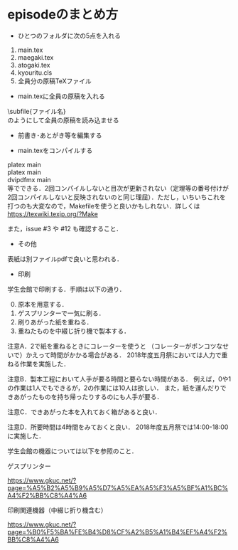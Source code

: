 ﻿# episodeのまとめ方

- ひとつのフォルダに次の5点を入れる

1. main.tex
2. maegaki.tex
3. atogaki.tex
4. kyouritu.cls
5. 全員分の原稿TeXファイル

- main.texに全員の原稿を入れる

\subfile{ファイル名}  
のようにして全員の原稿を読み込ませる

- 前書き･あとがき等を編集する

- main.texをコンパイルする

platex main  
platex main  
dvipdfmx main  
等でできる．2回コンパイルしないと目次が更新されない（定理等の番号付けが2回コンパイルしないと反映されないのと同じ理屈）．ただし，いちいちこれを打つのも大変なので，Makefileを使うと良いかもしれない．詳しくは
https://texwiki.texjp.org/?Make

また，issue #3 や #12 も確認すること．

- その他

表紙は別ファイルpdfで良いと思われる．

- 印刷

学生会館で印刷する．手順は以下の通り．

0. 原本を用意する．
1. ゲスプリンターで一気に刷る．
2. 刷りあがった紙を重ねる．
3. 重ねたものを中綴じ折り機で製本する．

注意A．2で紙を重ねるときにコレーターを使うと
（コレーターがポンコツなせいで）かえって時間がかかる場合がある．
2018年度五月祭においては人力で重ねる作業を実施した．

注意B．製本工程において人手が要る時間と要らない時間がある．
例えば，0や1の作業は1人でもできるが，2の作業には10人は欲しい．
また，紙を運んだりできあがったものを持ち帰ったりするのにも人手が要る．

注意C．できあがった本を入れておく箱があると良い．

注意D．所要時間は4時間をみておくと良い．
2018年度五月祭では14:00-18:00に実施した．

学生会館の機器については以下を参照のこと．

ゲスプリンター

https://www.gkuc.net/?page=%A5%B2%A5%B9%A5%D7%A5%EA%A5%F3%A5%BF%A1%BC%A4%F2%BB%C8%A4%A6

印刷関連機器（中綴じ折り機含む）

https://www.gkuc.net/?page=%B0%F5%BA%FE%B4%D8%CF%A2%B5%A1%B4%EF%A4%F2%BB%C8%A4%A6
